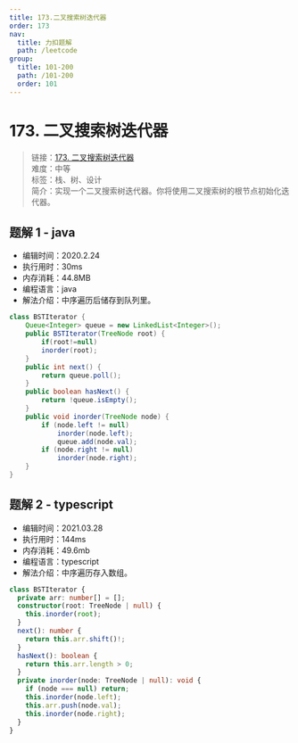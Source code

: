 ```yaml
---
title: 173.二叉搜索树迭代器
order: 173
nav:
  title: 力扣题解
  path: /leetcode
group:
  title: 101-200
  path: /101-200
  order: 101
---
```


# 173. 二叉搜索树迭代器

> 链接：[173. 二叉搜索树迭代器](https://leetcode-cn.com/problems/binary-search-tree-iterator/)  
> 难度：中等  
> 标签：栈、树、设计  
> 简介：实现一个二叉搜索树迭代器。你将使用二叉搜索树的根节点初始化迭代器。

## 题解 1 - java

- 编辑时间：2020.2.24
- 执行用时：30ms
- 内存消耗：44.8MB
- 编程语言：java
- 解法介绍：中序遍历后储存到队列里。

```java
class BSTIterator {
    Queue<Integer> queue = new LinkedList<Integer>();
    public BSTIterator(TreeNode root) {
        if(root!=null)
        inorder(root);
    }
    public int next() {
        return queue.poll();
    }
    public boolean hasNext() {
        return !queue.isEmpty();
    }
    public void inorder(TreeNode node) {
        if (node.left != null)
            inorder(node.left);
            queue.add(node.val);
        if (node.right != null)
            inorder(node.right);
    }
}
```

## 题解 2 - typescript

- 编辑时间：2021.03.28
- 执行用时：144ms
- 内存消耗：49.6mb
- 编程语言：typescript
- 解法介绍：中序遍历存入数组。

```typescript
class BSTIterator {
  private arr: number[] = [];
  constructor(root: TreeNode | null) {
    this.inorder(root);
  }
  next(): number {
    return this.arr.shift()!;
  }
  hasNext(): boolean {
    return this.arr.length > 0;
  }
  private inorder(node: TreeNode | null): void {
    if (node === null) return;
    this.inorder(node.left);
    this.arr.push(node.val);
    this.inorder(node.right);
  }
}
```
